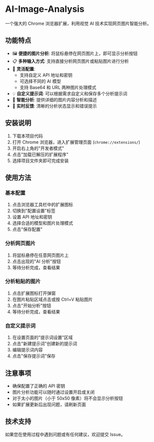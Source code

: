 # AI-Image-Analysis

一个强大的 Chrome 浏览器扩展，利用视觉 AI 技术实现网页图片智能分析。

## 功能特点

- 🖼️ **便捷的图片分析**: 将鼠标悬停在网页图片上，即可显示分析按钮
- 📋 **多种输入方式**: 支持直接分析网页图片或粘贴图片进行分析
- 🔧 **灵活配置**:
  - 支持自定义 API 地址和密钥
  - 可选择不同的 AI 模型
  - 支持 Base64 和 URL 两种图片处理模式
- 💡 **自定义提示词**: 可以根据需求自定义和保存多个分析提示词
- 🎯 **智能分析**: 提供详细的图片内容分析和描述
- 🔄 **实时反馈**: 清晰的分析状态显示和错误提示

## 安装说明

1. 下载本项目代码
2. 打开 Chrome 浏览器，进入扩展管理页面 (`chrome://extensions/`)
3. 开启右上角的"开发者模式"
4. 点击"加载已解压的扩展程序"
5. 选择项目文件夹即可完成安装

## 使用方法

### 基本配置
1. 点击浏览器工具栏中的扩展图标
2. 切换到"配置设置"标签
3. 设置 API 地址和密钥
4. 选择合适的模型和图片处理模式
5. 点击"保存配置"

### 分析网页图片
1. 将鼠标悬停在任意网页图片上
2. 点击出现的"AI 分析"按钮
3. 等待分析完成，查看结果

### 分析粘贴的图片
1. 点击扩展图标打开弹窗
2. 在图片粘贴区域点击或按 Ctrl+V 粘贴图片
3. 点击"开始分析"按钮
4. 等待分析完成，查看结果

### 自定义提示词
1. 在设置页面的"提示词设置"区域
2. 点击"新建提示词"创建新的提示词
3. 编辑提示词内容
4. 点击"保存提示词"保存

## 注意事项

- 确保配置了正确的 API 密钥
- 图片分析功能可以随时通过设置开启或关闭
- 对于太小的图片（小于 50x50 像素）将不会显示分析按钮
- 如果扩展更新后出现问题，请刷新页面

## 技术支持

如果您在使用过程中遇到问题或有任何建议，欢迎提交 Issue。

